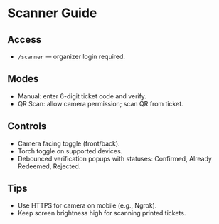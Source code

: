 # Scanner Guide

## Access
- `/scanner` — organizer login required.

## Modes
- Manual: enter 6-digit ticket code and verify.
- QR Scan: allow camera permission; scan QR from ticket.

## Controls
- Camera facing toggle (front/back).
- Torch toggle on supported devices.
- Debounced verification popups with statuses: Confirmed, Already Redeemed, Rejected.

## Tips
- Use HTTPS for camera on mobile (e.g., Ngrok).
- Keep screen brightness high for scanning printed tickets.
